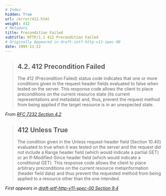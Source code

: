 ```yaml
---
# Index
hidden: True
url: /error/412.html
weight: 412
# Metadata
title: Precondition Failed
subtitle: HTTP/1.1 412 Precondition Failed
# Originally Appeared in draft-ietf-http-v11-spec-00
date: 1995-11-22
---
```


> ## 4.2.  412 Precondition Failed
>
> The 412 (Precondition Failed) status code indicates that one or more
> conditions given in the request header fields evaluated to false when
> tested on the server.  This response code allows the client to place
> preconditions on the current resource state (its current
> representations and metadata) and, thus, prevent the request method
> from being applied if the target resource is in an unexpected state.

<cite>From [RFC 7232 Section 4.2](https://tools.ietf.org/html/rfc7231#section-4.2)</cite>

> ## 412 Unless True
>
> The condition given in the Unless request-header field
> (Section 10.40) evaluated to true when it was tested on the server
> and the request did not include a Range header field (which would
> indicate a partial GET) or an If-Modified-Since header field (which
> would indicate a conditional GET). This response code allows the
> client to place arbitrary preconditions on the current resource
> metainformation (header field data) and thus prevent the requested
> method from being applied to a resource other than the one intended.

<cite>First appears in [draft-ietf-http-v11-spec-00 Section 9.4](https://tools.ietf.org/html/draft-ietf-http-v11-spec-00#section-9.4)</cite>
